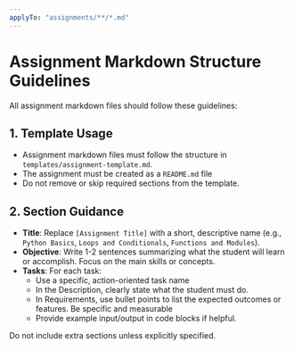 ```yaml
---
applyTo: "assignments/**/*.md"
---
```



# Assignment Markdown Structure Guidelines

All assignment markdown files should follow these guidelines:

## 1. Template Usage

- Assignment markdown files must follow the structure in `templates/assignment-template.md`.
- The assignment must be created as a `README.md` file
- Do not remove or skip required sections from the template.


## 2. Section Guidance

- **Title**: Replace `[Assignment Title]` with a short, descriptive name (e.g., `Python Basics`, `Loops and Conditionals`, `Functions and Modules`).
- **Objective**: Write 1-2 sentences summarizing what the student will learn or accomplish. Focus on the main skills or concepts.
- **Tasks**: For each task:
  - Use a specific, action-oriented task name
  - In the Description, clearly state what the student must do. 
  - In Requirements, use bullet points to list the expected outcomes or features. Be specific and measurable 
  - Provide example input/output in code blocks if helpful.

Do not include extra sections unless explicitly specified.